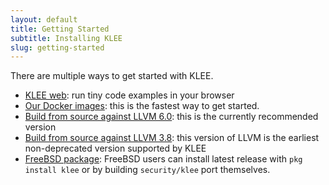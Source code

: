 ```yaml
---
layout: default
title: Getting Started
subtitle: Installing KLEE
slug: getting-started
---
```


There are multiple ways to get started with KLEE.

* [KLEE web](http://klee.doc.ic.ac.uk/): run tiny code examples in your browser
* [Our Docker images]({{site.baseurl}}/docker): this is the fastest way to get started.
* [Build from source against LLVM 6.0]({{site.baseurl}}/build-llvm60): this is the currently recommended version
* [Build from source against LLVM 3.8]({{site.baseurl}}/build-llvm38): this version of LLVM is the earliest non-deprecated version supported by KLEE
* [FreeBSD package](https://www.freshports.org/security/klee): FreeBSD users can install latest release with `pkg install klee` or by building `security/klee` port themselves.
